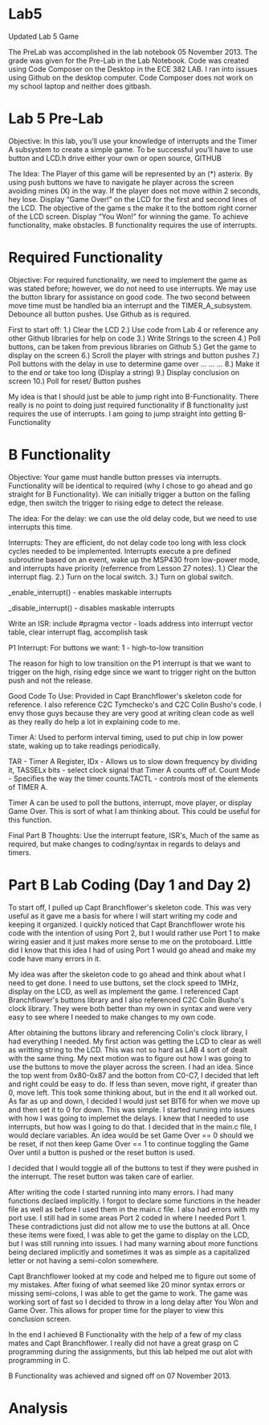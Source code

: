 Lab5
====

Updated Lab 5 Game

The PreLab was accomplished in the lab notebook 05 November 2013. The grade was given for the Pre-Lab in the Lab Notebook.
Code was created using Code Composer on the Desktop in the ECE 382 LAB.
I ran into issues using Github on the desktop computer. Code Composer does not work on my school laptop
and neither does gitbash.

Lab 5 Pre-Lab
=============

Objective: In this lab, you’ll use your knowledge of interrupts and the Timer A subsystem to create a simple
game. To be successful you’ll have to use button and LCD.h drive either your own or open source, GITHUB


The Idea:
The Player of this game will be represented by an (*) asterix. By using push buttons we have to navigate 
he player across the screen avoiding mines (X) in the way. If the player does not move within 2 seconds, 
hey lose. Display “Game Over!” on the LCD for the first and second lines of the LCD. The objective of the game 
s the make it to the bottom right corner of the LCD screen. Display “You Won!” for winning the game. To achieve 
functionality, make obstacles. B functionality requires the use of interrupts. 

Required Functionality
======================

Objective: 
For required functionality, we need to implement the game as was stated before; however, we do 
not need to use interrupts. We may use the button library for assistance on good code. The two second between
move time must be handled bia an interrupt and the TIMER_A_subsystem. Debounce all button pushes. Use Github as 
is required.

First to start off:
1.) Clear the LCD
2.) Use code from Lab 4 or reference any other Github libraries for help on code
3.) Write Strings to the screen
4.) Poll buttons, can be taken from previous libraries on Github
5.) Get the game to display on the screen
6.) Scroll the player with strings and button pushes 
7.) Poll buttons with the delay in use to determine game over
...
...
...
8.) Make it to the end or take too long (Display a string)
9.) Display conclusion on screen
10.) Poll for reset/ Button pushes


My idea is that I should just be able to jump right into B-Functionality. There really is 
no point to doing just required functionality if B functionality just requires the use of interrupts. 
I am going to jump straight into getting B-Functionality

B Functionality
===============

Objective:
Your game must handle button presses via interrupts. Functionality will be identical to required (why I 
chose to go ahead and go straight for B Functionality). We can initially trigger a button on the falling edge,
then switch the trigger to rising edge to detect the release. 


The idea:
For the delay: we can use the old delay code, but we need to use interrupts this time.

Interrupts:
They are efficient, do not delay code too long with less clock cycles needed to be implemented. Interrupts
execute a pre defined subroutine based on an event, wake up the MSP430 from low-power mode, and interrupts 
have priority (referrence from Lesson 27 notes). 1.) Clear the interrupt flag. 2.) Turn on the local switch.
3.) Turn on global switch.

_enable_interrupt() - enables maskable interrupts

_disable_interrupt() - disables maskable interrupts 

Write an ISR:
include #pragma vector - loads address into interrupt vector table, clear interrupt flag, accomplish task

P1 Interrupt:
For buttons we want: 1 - high-to-low transition

The reason for high to low transition on the P1 interrupt is that we want to trigger on the high, rising edge since
we want to trigger right on the button push and not the release.

Good Code To Use:
Provided in Capt Branchflower's skeleton code for reference. I also reference C2C Tymchecko's and C2C Colin Busho's
code. I envy those guys because they are very good at writing clean code as well as they really do help a lot
in explaining code to me. 

Timer A:
Used to perform interval timing, used to put chip in low power state, waking up to take readings periodically. 

TAR - Timer A Register, IDx - Allows us to slow down frequency by dividing it, TASSELx bits - select clock signal
that Timer A counts off of. Count Mode - Specifies the way the timer counts.TACTL - controls most of the elements 
of TIMER A. 

Timer A can be used to poll the buttons, interrupt, move player, or display Game Over. This is sort of what I am
thinking about. This could be useful for this function. 

Final Part B Thoughts:
Use the interrupt feature, ISR's, Much of the same as required, but make changes to coding/syntax in regards
to delays and timers. 


Part B Lab Coding (Day 1 and Day 2)
===================================

To start off, I pulled up Capt Branchflower's skeleton code. This was very useful as it gave me a basis for
where I will start writing my code and keeping it organized. I quickly noticed that Capt Branchflower wrote his 
code with the intention of using Port 2, but I would rather use Port 1 to make wiring easier and it just makes more
sense to me on the protoboard. Little did I know that this idea I had of using Port 1 would go ahead and make my 
code have many errors in it.

My idea was after the skeleton code to go ahead and think about what I need to get done. I need to use buttons, 
set the clock speed to 1MHz, display on the LCD, as well as implement the game. I referenced Capt Branchflower's
buttons library and I also referenced C2C Colin Busho's clock library. They were both better than my own in syntax
and were very easy to see where I needed to make changes to my own code. 

After obtaining the buttons library and referencing Colin's clock library, I had everything I needed. My first 
action was getting the LCD to clear as well as writting string to the LCD. This was not so hard as LAB 4 sort of
dealt with the same thing. My next motion was to figure out how I was going to use the buttons to move the player 
across the screen. I had an idea. Since the top went from 0x80-0x87 and the botton from C0-C7, I decided that 
left and right could be easy to do. If less than seven, move right, if greater than 0, move left. This took some
thinking about, but in the end it all worked out. As far as up and down, I decided I would just set BIT6 for when 
we move up and then set it to 0 for down. This was simple. I started running into issues with how I was going to implemet the delays. I knew that I needed to use interrupts,
but how was I going to do that. I decided that in the main.c file, I would declare variables. An idea would be
set Game Over == 0 should we be reset, if not then keep Game Over == 1 to continue toggling the Game Over until
a button is pushed or the reset button is used. 

I decided that I would toggle all of the buttons to test if they were pushed in the interrupt. The reset button
was taken care of earlier. 

After writing the code I started running into many errors. I had many functions declaed implicitly. I forgot to 
declare some functions in the header file as well as before I used them in the main.c file. I also had errors with 
my port use. I still had in some areas Port 2 coded in where I needed Port 1. These contradictions just did not 
allow me to use the buttons at all. Once these items were fixed, I was able to get the game to display on the LCD, but
I was still running into issues. I had many warning about more functions being declared implicitly and sometimes it was
as simple as a capitalized letter or not having a semi-colon somewhere.

Capt Branchflower looked at my code and helped me to figure out some of my mistakes. After fixing of what seemed like 
20 minor syntax errors or missing semi-colons, I was able to get the game to work. The game was working sort of fast
so I decided to throw in a long delay after You Won and Game Over. This allows for proper time for the player to view
this conclusion screen.

In the end I achieved B Functionality with the help of a few of my class mates and Capt Branchflower. I really did not
have a great grasp on C programming during the assignments, but this lab helped me out alot with programming in C. 

B Functionality was achieved and signed off on 07 November 2013. 


Analysis
========

